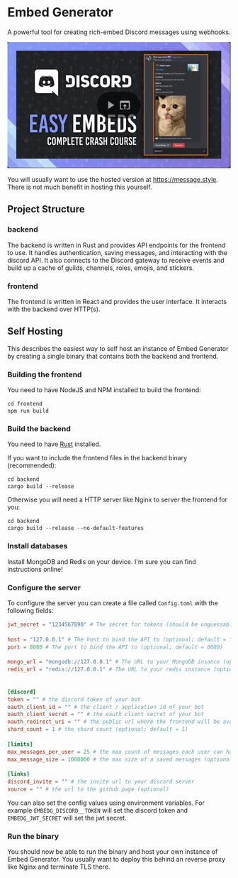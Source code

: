 # Embed Generator

A powerful tool for creating rich-embed Discord messages using webhooks.

[![IMAGE ALT TEXT HERE](./tutorial.png)](https://www.youtube.com/watch?v=DnFP0MRJPIg)

You will usually want to use the hosted version at https://message.style. There is not much benefit in hosting this yourself.

## Project Structure

### backend

The backend is written in Rust and provides API endpoints for the frontend to use. It handles authentication, saving messages, and interacting with the discord API.
It also connects to the Discord gateway to receive events and build up a cache of guilds, channels, roles, emojis, and stickers.

### frontend

The frontend is written in React and provides the user interface. It interacts with the backend over HTTP(s).

## Self Hosting

This describes the easiest way to self host an instance of Embed Generator by creating a single binary that contains both the backend and frontend.

### Building the frontend

You need to have NodeJS and NPM installed to build the frontend:

```
cd frontend
npm run build
```

### Build the backend

You need to have [Rust](https://rustup.rs/) installed.

If you want to include the frontend files in the backend binary (recommended):

```
cd backend
cargo build --release
```

Otherwise you will need a HTTP server like Nginx to server the frontend for you:

```
cd backend
cargo build --release --no-default-features
```

### Install databases

Install MongoDB and Redis on your device. I'm sure you can find instructions online!

### Configure the server

To configure the server you can create a file called `Config.toml` with the following fields:

```toml
jwt_secret = "1234567890" # The secret for tokens (should be unguessable)

host = "127.0.0.1" # The host to bind the API to (optional; default = "127.0.0.1")
port = 8080 # The port to bind the API to (optional; default = 8080)

mongo_url = "mongodb://127.0.0.1" # The URL to your MongoDB insance (optional; default = "mongodb://127.0.0.1")
redis_url = "redis://127.0.0.1" # The URL to your redis instance (optional; default = "redis://127.0.0.1")


[discord]
token = "" # the discord token of your bot
oauth_client_id = "" # the client / application id of your bot
oauth_client_secret = "" # the oauth client secret of your bot
oauth_redirect_uri = "" # the public url where the frontend will be available (must be added on Discord as the oauth redirect uri)
shard_count = 1 # the shard count (optional; default = 1)

[limits]
max_messages_per_user = 25 # the max count of messages each user can have (optional; default = 25)
max_message_size = 1000000 # the max size of a saved messages (optional; default = ~1MB)

[links]
discord_invite = "" # the invite url to your discord server
source = "" # the url to the github page (optional)
```

You can also set the config values using environment variables. For example `EMBEDG_DISCORD__TOKEN` will set the discord token and `EMBEDG_JWT_SECRET` will set the jwt secret.

### Run the binary

You should now be able to run the binary and host your own instance of Embed Generator. You usually want to deploy this behind an reverse proxy like Nginx and terminate TLS there.
